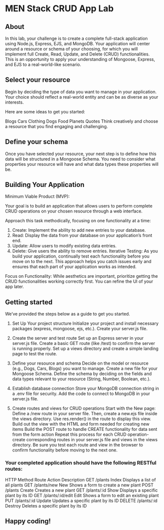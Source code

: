 # MEN Stack CRUD App Lab
## About
In this lab, your challenge is to create a complete full-stack application using Node.js, Express, EJS, and MongoDB. Your application will center around a resource or schema of your choosing, for which you will implement full Create, Read, Update, and Delete (CRUD) functionalities. This is an opportunity to apply your understanding of Mongoose, Express, and EJS to a real-world-like scenario.

## Select your resource
Begin by deciding the type of data you want to manage in your application. Your choice should reflect a real-world entity and can be as diverse as your interests.

Here are some ideas to get you started:

Blogs
Cars
Clothing
Dogs
Food
Planets
Quotes
Think creatively and choose a resource that you find engaging and challenging.

## Define your schema
Once you have selected your resource, your next step is to define how this data will be structured in a Mongoose Schema. You need to consider what properties your resource will have and what data types these properties will be.

## Building Your Application
Minimum Viable Product (MVP):

Your goal is to build an application that allows users to perform complete CRUD operations on your chosen resource through a web interface.

Approach this task methodically, focusing on one functionality at a time:

1. Create: Implement the ability to add new entries to your database.
2. Read: Display the data from your database on your application’s front end.
3. Update: Allow users to modify existing data entries.
4. Delete: Give users the ability to remove entries.
Iterative Testing: As you build your application, continually test each functionality before you move on to the next. This approach helps you catch issues early and ensures that each part of your application works as intended.

Focus on Functionality: While aesthetics are important, prioritize getting the CRUD functionalities working correctly first. You can refine the UI of your app later.

## Getting started
We’ve provided the steps below as a guide to get you started.

1. Set Up Your project structure
Initialize your project and install necessary packages (express, mongoose, ejs, etc.).
Create your server.js file.

2. Create the server and test route
Set up an Express server in your server.js file.
Create a basic GET route (like /test) to confirm the server is running properly.
Set up a views directory and create a simple landing page to test the route.

3. Define your resource and schema
Decide on the model or resource (e.g., Dogs, Cars, Blogs) you want to manage.
Create a new file for your Mongoose Schema. Define the schema by deciding on the fields and data types relevant to your resource (String, Number, Boolean, etc.).

4. Establish database connection
Store your MongoDB connection string in a .env file for security.
Add the code to connect to MongoDB in your server.js file.

5. Create routes and views for CRUD operations
Start with the New page:
Define a /new route in your server file.
Then, create a new.ejs file inside the views directory.
Use res.render() in the route to display this view.
Build out the view with the HTML and form needed for creating new items
Build the POST route to handle CREATE functionality for data sent from the form action
Repeat this process for each CRUD operation- create corresponding routes in your server.js file and views in the views directory.
Be sure you test each route and view in the browser to confirm functionality before moving to the next one.


### Your completed application should have the following RESTful routes:

HTTP Method	Route	Action	Description
GET	/plants	Index	Displays a list of all plants
GET	/plants/new	New	Shows a form to create a new plant
POST	/plants	Create	Creates a new plant
GET	/plants/:id	Show	Displays a specific plant by its ID
GET	/plants/:id/edit	Edit	Shows a form to edit an existing plant
PUT	/plants/:id	Update	Updates a specific plant by its ID
DELETE	/plants/:id	Destroy	Deletes a specific plant by its ID


## Happy coding!